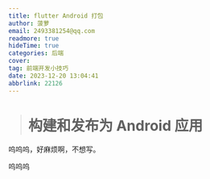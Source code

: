```yaml
---
title: flutter Android 打包
author: 菠萝
email: 2493381254@qq.com
readmore: true
hideTime: true
categories: 后端
cover:
tag: 前端开发小技巧
date: 2023-12-20 13:04:41
abbrlink: 22126
---
```

> # 构建和发布为 Android 应用

呜呜呜，好麻烦啊，不想写。

<!-- more -->

呜呜呜
